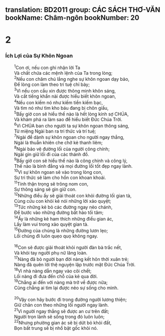 translation: BD2011
group: CÁC SÁCH THƠ-VĂN
bookName: Châm-ngôn 
bookNumber: 20
-------

<div class="title"><h1>2</h1><h3>Ích Lợi của Sự Khôn Ngoan</h3></div>
<span class="verse ch_2_1">  <sup>1</sup>Con ơi, nếu con ghi nhận lời Ta<br/>  Và chất chứa các mệnh lệnh của Ta trong lòng;<br/></span>
<span class="verse ch_2_2">  <sup>2</sup>Nếu con chăm chú lắng nghe sự khôn ngoan dạy bảo,<br/>  Ðể lòng con làm theo trí tuệ chỉ bày;<br/></span>
<span class="verse ch_2_3">  <sup>3</sup>Vì nếu con cầu xin được thông minh khôn sáng,<br/>  Và cất tiếng khẩn nài được hiểu biết khôn ngoan,<br/></span>
<span class="verse ch_2_4">  <sup>4</sup>Nếu con kiếm nó như kiếm tiền kiếm bạc,<br/>  Và tìm nó như tìm kho báu đang bị chôn giấu,<br/></span>
<span class="verse ch_2_5">  <sup>5</sup>Bấy giờ con sẽ hiểu thế nào là hết lòng kính sợ CHÚA,<br/>  Và khám phá ra làm sao để hiểu biết Ðức Chúa Trời.<br/></span>
<span class="verse ch_2_6">  <sup>6</sup>Vì CHÚA ban cho người ta sự khôn ngoan thông sáng,<br/>  Từ miệng Ngài ban ra tri thức và trí tuệ;<br/></span>
<span class="verse ch_2_7">  <sup>7</sup>Ngài để dành sự khôn ngoan cho người ngay thẳng,<br/>  Ngài là thuẫn khiên che chở kẻ thanh liêm;<br/></span>
<span class="verse ch_2_8">  <sup>8</sup>Ngài bảo vệ đường lối của người công chính;<br/>  Ngài gìn giữ lối đi của các thánh đồ.<br/></span>
<span class="verse ch_2_9">  <sup>9</sup>Bấy giờ con sẽ hiểu thế nào là công chính và công lý,<br/>  Thế nào là bình đẳng và mọi đường lối tốt đẹp ngay lành.<br/></span>
<span class="verse ch_2_10">  <sup>10</sup>Vì sự khôn ngoan sẽ vào trong lòng con,<br/>  Sự tri thức sẽ làm cho hồn con khoan khoái.<br/></span>
<span class="verse ch_2_11">  <sup>11</sup>Tính thận trọng sẽ trông nom con,<br/>  Sự thông sáng sẽ gìn giữ con.<br/></span>
<span class="verse ch_2_12">  <sup>12</sup>Những điều ấy sẽ giải thoát con khỏi đường lối gian tà,<br/>  Cùng cứu con khỏi kẻ nói những lời xảo quyệt;<br/></span>
<span class="verse ch_2_13">  <sup>13</sup>Tức những kẻ bỏ các đường ngay nẻo chánh,<br/>  Ðể bước vào những đường bất hảo tối tăm;<br/></span>
<span class="verse ch_2_14">  <sup>14</sup>Ấy là những kẻ ham thích những điều gian ác,<br/>  Lấy làm vui trong xảo quyệt gian tà.<br/></span>
<span class="verse ch_2_15">  <sup>15</sup>Ðường của chúng là những đường lươn lẹo;<br/>  Lối chúng đi luôn quẹo quọ không ngay.<br/><br/></span>
<span class="verse ch_2_16">  <sup>16</sup>Con sẽ được giải thoát khỏi người đàn bà trắc nết,<br/>  Và khỏi tay người phụ nữ lăng loàn.<br/></span>
<span class="verse ch_2_17">  <sup>17</sup>Nàng đã bỏ người bạn đời nàng kết hôn thời xuân trẻ;<br/>  Nàng đã quên lời thệ nguyện lập trước mặt Ðức Chúa Trời.<br/></span>
<span class="verse ch_2_18">  <sup>18</sup>Vì nhà nàng dẫn ngay vào cõi chết;<br/>  Lối nàng đi đưa đến chỗ của kẻ qua đời.<br/></span>
<span class="verse ch_2_19">  <sup>19</sup>Chẳng ai đến với nàng mà trở về được nữa;<br/>  Cũng chẳng ai tìm lại được nẻo sự sống cho mình.<br/><br/></span>
<span class="verse ch_2_20">  <sup>20</sup>Vậy con hãy bước đi trong đường người lương thiện;<br/>  Giữ chân con theo những lối người ngay lành.<br/></span>
<span class="verse ch_2_21">  <sup>21</sup>Vì người ngay thẳng sẽ được an cư trên đất;<br/>  Người trọn lành sẽ sống trong đó luôn luôn;<br/></span>
<span class="verse ch_2_22">  <sup>22</sup>Nhưng phường gian ác sẽ bị dứt bỏ khỏi đất,<br/>  Bọn bất trung sẽ bị nhổ bật gốc khỏi nó.<br/></span>
